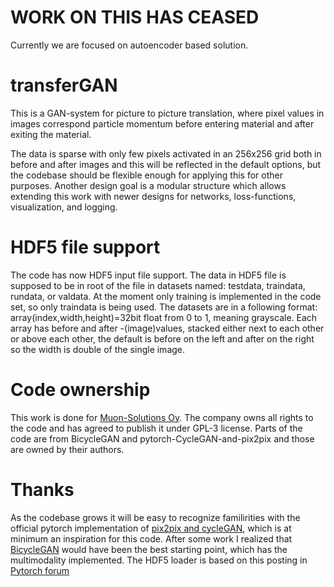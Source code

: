 # WORK ON THIS HAS CEASED

Currently we are focused on autoencoder based solution.
























# transferGAN
This is a GAN-system for picture to picture translation, where pixel values in images correspond particle momentum before entering material and after exiting the material.

The data is sparse with only few pixels activated in an 256x256 grid both in before and after images and this will be reflected in the default options, but the codebase should be flexible enough for applying this for other purposes. Another design goal is a modular structure which allows extending this work with newer designs for networks, loss-functions, visualization, and logging.

# HDF5 file support

The code has now HDF5 input file support.
The data in HDF5 file is supposed to be in root of the file in datasets named: testdata, traindata, rundata, or valdata. At the moment only training is implemented in the code set, so only traindata is being used.
The datasets are in a following format: array(index,width,height)=32bit float from 0 to 1, meaning grayscale. Each array has before and after -(image)values, stacked either next to each other or above each other, the default is before on the left and after on the right so the width is double of the single image.

# Code ownership
This work is done for [Muon-Solutions Oy](http://muon-solutions.com/). The company owns all rights to the code and has agreed to publish it under GPL-3 license.
Parts of the code are from BicycleGAN and pytorch-CycleGAN-and-pix2pix and those are owned by their authors.

# Thanks
As the codebase grows it will be easy to recognize familirities with the official pytorch implementation of [pix2pix and cycleGAN](https://github.com/junyanz/pytorch-CycleGAN-and-pix2pix), which is at minimum an inspiration for this code.
After some work I realized that [BicycleGAN](https://github.com/junyanz/BicycleGAN) would have been the best starting point, which has the multimodality implemented.
The HDF5 loader is based on this posting in [Pytorch forum](https://discuss.pytorch.org/t/dataloader-when-num-worker-0-there-is-bug/25643/16?fbclid=IwAR2jFrRkKXv4PL9urrZeiHT_a3eEn7eZDWjUaQ-zcLP6BRtMO7e0nMgwlKU)
